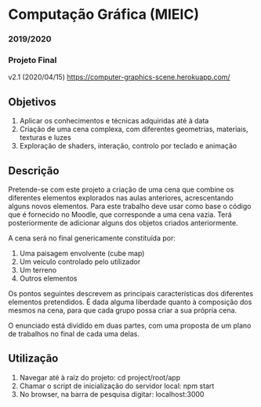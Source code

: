 ﻿# Computação Gráfica (MIEIC)
### 2019/2020

### Projeto Final
v2.1 (2020/04/15)
https://computer-graphics-scene.herokuapp.com/

## Objetivos

1. Aplicar os conhecimentos e técnicas adquiridas até à data
2. Criação de uma cena complexa, com diferentes geometrias, materiais, texturas e luzes
3. Exploração de shaders, interação, controlo por teclado e animação


## Descrição

Pretende-se com este projeto a criação de uma cena que combine os diferentes elementos explorados 
nas aulas anteriores, acrescentando alguns novos elementos. Para este trabalho deve usar como base 
o código que é fornecido no Moodle, que corresponde a uma cena vazia. Terá posteriormente de 
adicionar alguns dos objetos criados anteriormente.

A cena será no final genericamente constituída por:

1. Uma paisagem envolvente (cube map)
2. Um veículo controlado pelo utilizador
3. Um terreno
4. Outros elementos

Os pontos seguintes descrevem as principais características dos diferentes elementos pretendidos. É 
dada alguma liberdade quanto à composição dos mesmos na cena, para que cada grupo possa criar a sua 
própria cena.

O enunciado está dividido em duas partes, com uma proposta de um plano de trabalhos no final de 
cada uma delas.


## Utilização

1. Navegar até à raíz do projeto: cd project/root/app
2. Chamar o script de inicialização do servidor local: npm start
3. No browser, na barra de pesquisa digitar: localhost:3000

